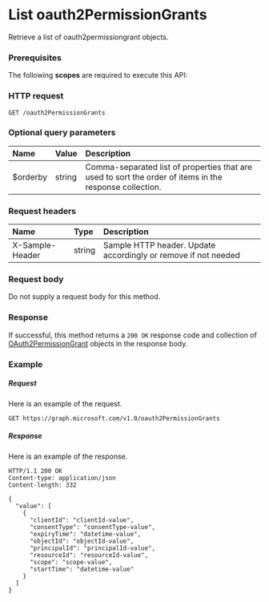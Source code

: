 # List oauth2PermissionGrants

Retrieve a list of oauth2permissiongrant objects.
### Prerequisites
The following **scopes** are required to execute this API: 
### HTTP request
<!-- { "blockType": "ignored" } -->
```http
GET /oauth2PermissionGrants
```
### Optional query parameters
|Name|Value|Description|
|:---------------|:--------|:-------|
|$orderby|string|Comma-separated list of properties that are used to sort the order of items in the response collection.|

### Request headers
| Name       | Type | Description|
|:-----------|:------|:----------|
| X-Sample-Header  | string  | Sample HTTP header. Update accordingly or remove if not needed|

### Request body
Do not supply a request body for this method.
### Response
If successful, this method returns a `200 OK` response code and collection of [OAuth2PermissionGrant](../resources/oauth2permissiongrant.md) objects in the response body.
### Example
##### Request
Here is an example of the request.
<!-- {
  "blockType": "request",
  "name": "get_oauth2permissiongrants"
}-->
```http
GET https://graph.microsoft.com/v1.0/oauth2PermissionGrants
```
##### Response
Here is an example of the response.
<!-- {
  "blockType": "response",
  "truncated": false,
  "@odata.type": "microsoft.graph.oauth2permissiongrant",
  "isCollection": true
} -->
```http
HTTP/1.1 200 OK
Content-type: application/json
Content-length: 332

{
  "value": [
    {
      "clientId": "clientId-value",
      "consentType": "consentType-value",
      "expiryTime": "datetime-value",
      "objectId": "objectId-value",
      "principalId": "principalId-value",
      "resourceId": "resourceId-value",
      "scope": "scope-value",
      "startTime": "datetime-value"
    }
  ]
}
```

<!-- uuid: 8fcb5dbc-d5aa-4681-8e31-b001d5168d79
2015-10-25 14:57:30 UTC -->
<!-- {
  "type": "#page.annotation",
  "description": "List oauth2PermissionGrants",
  "keywords": "",
  "section": "documentation",
  "tocPath": ""
}-->